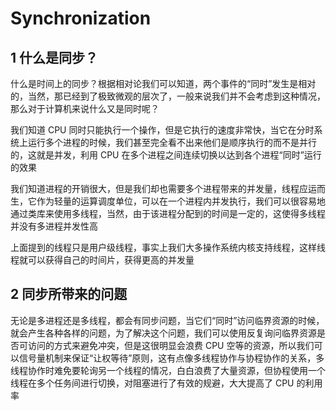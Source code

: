 # Synchronization

## 1 什么是同步？

什么是时间上的同步？根据相对论我们可以知道，两个事件的“同时”发生是相对的，当然，那已经到了极致微观的层次了，一般来说我们并不会考虑到这种情况，那么对于计算机来说什么又是同时呢？

我们知道 CPU 同时只能执行一个操作，但是它执行的速度非常快，当它在分时系统上运行多个进程的时候，我们甚至完全看不出来他们是顺序执行的而不是并行的，这就是并发，利用 CPU 在多个进程之间连续切换以达到各个进程“同时”运行的效果

我们知道进程的开销很大，但是我们却也需要多个进程带来的并发量，线程应运而生，它作为轻量的运算调度单位，可以在一个进程内并发执行，我们可以很容易地通过类库来使用多线程，当然，由于该进程分配到的时间是一定的，这使得多线程并没有多进程并发性高

上面提到的线程只是用户级线程，事实上我们大多操作系统内核支持线程，这样线程就可以获得自己的时间片，获得更高的并发量

## 2 同步所带来的问题

无论是多进程还是多线程，都会有同步问题，当它们“同时”访问临界资源的时候，就会产生各种各样的问题，为了解决这个问题，我们可以使用反复询问临界资源是否可访问的方式来避免冲突，但是这很明显会浪费 CPU 空等的资源，所以我们可以信号量机制来保证“让权等待”原则，这有点像多线程协作与协程协作的关系，多线程协作时难免要轮询另一个线程的情况，白白浪费了大量资源，但协程使用一个线程在多个任务间进行切换，对阻塞进行了有效的规避，大大提高了 CPU 的利用率
